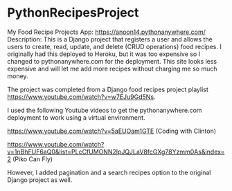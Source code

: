 # PythonRecipesProject

My Food Recipe Projects App: https://anoon14.pythonanywhere.com/
Description: This is a Django project that registers a user and allows the users to create, read, update, and delete (CRUD operations) food recipes. I originally had this deployed to Heroku, but it was too expensive so I changed to pythonanywhere.com for the deployment. This site looks less expensive and will let me add more recipes without charging me so much money.

The project was completed from a Django food recipes project playlist https://www.youtube.com/watch?v=w7EJu9Gd5Ns.

I used the following Youtube videos to get the pythonanywhere.com deployment to work using a virtual environment.

https://www.youtube.com/watch?v=5aEUOam1GTE (Coding with Clinton)

https://www.youtube.com/watch?v=1nBhFUF6aQ0&list=PLcCfUMONN2lpJQJLaV8fcGXg78Yzmm0As&index=2 (Piko Can Fly)


However, I added pagination and a search recipes option to the original Django project as well.

